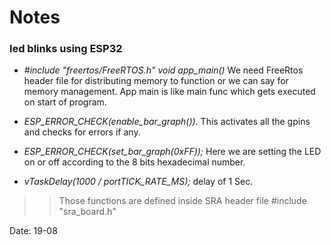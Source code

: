 # Notes
### led blinks using ESP32

* _#include "freertos/FreeRTOS.h"_
_void app_main()_
We need FreeRtos header file for distributing memory to function or we can say for memory management.
App main is like main func which gets executed on start of program.

* _ESP_ERROR_CHECK(enable_bar_graph())._
This activates all the gpins and checks for errors if any.

* _ESP_ERROR_CHECK(set_bar_graph(0xFF));_
Here we are setting the LED on or off according to the 8 bits  hexadecimal number.

* _vTaskDelay(1000 / portTICK_RATE_MS);_
delay of 1 Sec.

>> Those functions are defined inside SRA header file
#include "sra_board.h"

Date: 19-08
